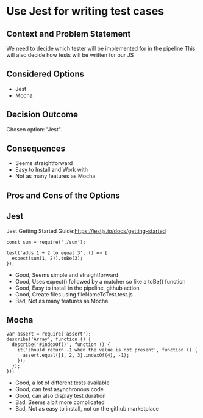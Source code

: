 # Use Jest for writing test cases

## Context and Problem Statement

We need to decide which tester will be implemented for in the pipeline
This will also decide how tests will be written for our JS

## Considered Options

* Jest
* Mocha

## Decision Outcome

Chosen option: "Jest".

## Consequences

* Seems straightforward
* Easy to Install and Work with
* Not as many features as Mocha

## Pros and Cons of the Options

## Jest

Jest Getting Started Guide:<https://jestjs.io/docs/getting-started>

```
const sum = require('./sum');

test('adds 1 + 2 to equal 3', () => {
  expect(sum(1, 2)).toBe(3);
});
```
* Good, Seems simple and straightforward
* Good, Uses expect() followed by a matcher so like a toBe() function
* Good, Easy to install in the pipeline, github action
* Good, Create files using fileNameToTest.test.js
* Bad, Not as many features as Mocha

## Mocha

```
var assert = require('assert');
describe('Array', function () {
  describe('#indexOf()', function () {
    it('should return -1 when the value is not present', function () {
      assert.equal([1, 2, 3].indexOf(4), -1);
    });
  });
});
```

* Good, a lot of different tests available
* Good, can test asynchronous code
* Good, can also display test duration
* Bad, Seems a bit more complicated
* Bad, Not as easy to install, not on the github marketplace

